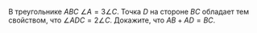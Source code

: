 В треугольнике $ABC$  $\angle A=3\angle C$. Точка $D$  на стороне $BC$ обладает  тем  свойством,  что  $\angle ADC=2\angle C$.  Докажите,  что $AB+AD=BC$.